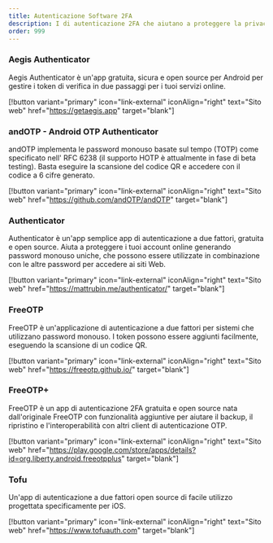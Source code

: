 ```yaml
---
title: Autenticazione Software 2FA
description: I di autenticazione 2FA che aiutano a proteggere la privacy.
order: 999
---
```


### Aegis Authenticator

Aegis Authenticator è un'app gratuita, sicura e open source per Android per gestire i token di verifica in due passaggi per i tuoi servizi online.

[!button variant="primary" icon="link-external" iconAlign="right" text="Sito web" href="https://getaegis.app" target="blank"]

### andOTP - Android OTP Authenticator

andOTP implementa le password monouso basate sul tempo (TOTP) come specificato nell' RFC 6238 (il supporto HOTP è attualmente in fase di beta testing).
Basta eseguire la scansione del codice QR e accedere con il codice a 6 cifre generato.

[!button variant="primary" icon="link-external" iconAlign="right" text="Sito web" href="https://github.com/andOTP/andOTP" target="blank"]

### Authenticator

Authenticator è un'app semplice app di autenticazione a due fattori, gratuita e open source. Aiuta a proteggere i tuoi account online generando password monouso uniche, che possono essere utilizzate in combinazione con le altre password per accedere ai siti Web.

[!button variant="primary" icon="link-external" iconAlign="right" text="Sito web" href="https://mattrubin.me/authenticator/" target="blank"]

### FreeOTP

FreeOTP è un'applicazione di autenticazione a due fattori per sistemi che utilizzano password monouso. I token possono essere aggiunti facilmente, eseguendo la scansione di un codice QR.

[!button variant="primary" icon="link-external" iconAlign="right" text="Sito web" href="https://freeotp.github.io/" target="blank"]

### FreeOTP+

FreeOTP è un app di autenticazione 2FA gratuita e open source nata dall'originale FreeOTP con funzionalità aggiuntive per aiutare il backup, il ripristino e l'interoperabilità con altri client di autenticazione OTP.

[!button variant="primary" icon="link-external" iconAlign="right" text="Sito web" href="https://play.google.com/store/apps/details?id=org.liberty.android.freeotpplus" target="blank"]

### Tofu 

Un'app di autenticazione a due fattori open source di facile utilizzo progettata specificamente per iOS.

[!button variant="primary" icon="link-external" iconAlign="right" text="Sito web" href="https://www.tofuauth.com" target="blank"]


